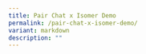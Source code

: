 ```yaml
---
title: Pair Chat x Isomer Demo
permalink: /pair-chat-x-isomer-demo/
variant: markdown
description: ""
---
```

